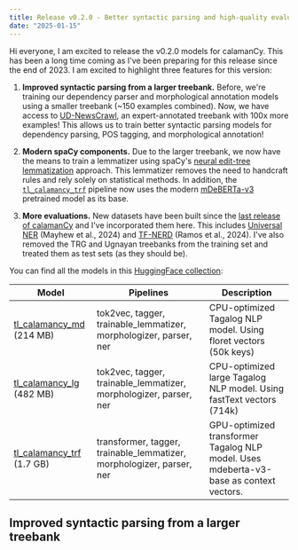 ```yaml
---
title: Release v0.2.0 - Better syntactic parsing and high-quality evaluations
date: "2025-01-15"
---
```


Hi everyone, I am excited to release the v0.2.0 models for calamanCy.
This has been a long time coming as I've been preparing for this release since the end of 2023.
I am excited to highlight three features for this version:

1. **Improved syntactic parsing from a larger treebank.** Before, we're training our dependency parser and morphological annotation models using a smaller treebank (~150 examples combined). Now, we have access to [UD-NewsCrawl](https://huggingface.co/datasets/UD-Filipino/UD_Tagalog-NewsCrawl), an expert-annotated treebank with 100x more examples! This allows us to train better syntactic parsing models for dependency parsing, POS tagging, and morphological annotation!

2. **Modern spaCy components.** Due to the larger treebank, we now have the means to train a lemmatizer using spaCy's [neural edit-tree lemmatization](https://explosion.ai/blog/edit-tree-lemmatizer) approach.
   This lemmatizer removes the need to handcraft rules and rely solely on statistical methods.
   In addition, the [`tl_calamancy_trf`](https://huggingface.co/ljvmiranda921/tl_calamancy_trf) pipeline now uses the modern [mDeBERTa-v3](https://huggingface.co/microsoft/mdeberta-v3-base) pretrained model as its base.

3. **More evaluations.** New datasets have been built since the [last release of calamanCy](/calamanCy/news/release-v010/) and I've incorporated them here. This includes [Universal NER](https://www.universalner.org/) (Mayhew et al., 2024) and [TF-NERD](https://dl.acm.org/doi/abs/10.1145/3639233.3639341) (Ramos et al., 2024). I've also removed the TRG and Ugnayan treebanks from the training set and treated them as test sets (as they should be).

You can find all the models in this [HuggingFace collection](https://huggingface.co/collections/ljvmiranda921/calamancy-models-for-tagalog-nlp-65629cc46ef2a1d0f9605c87):

| Model                                                                              | Pipelines                                                             | Description                                                                            |
| ---------------------------------------------------------------------------------- | --------------------------------------------------------------------- | -------------------------------------------------------------------------------------- |
| [tl_calamancy_md](https://huggingface.co/ljvmiranda921/tl_calamancy_md) (214 MB)   | tok2vec, tagger, trainable_lemmatizer, morphologizer, parser, ner     | CPU-optimized Tagalog NLP model. Using floret vectors (50k keys)                       |
| [tl_calamancy_lg](https://huggingface.co/ljvmiranda921/tl_calamancy_lg) (482 MB)   | tok2vec, tagger, trainable_lemmatizer, morphologizer, parser, ner     | CPU-optimized large Tagalog NLP model. Using fastText vectors (714k)                   |
| [tl_calamancy_trf](https://huggingface.co/ljvmiranda921/tl_calamancy_trf) (1.7 GB) | transformer, tagger, trainable_lemmatizer, morphologizer, parser, ner | GPU-optimized transformer Tagalog NLP model. Uses mdeberta-v3-base as context vectors. |

## Improved syntactic parsing from a larger treebank
